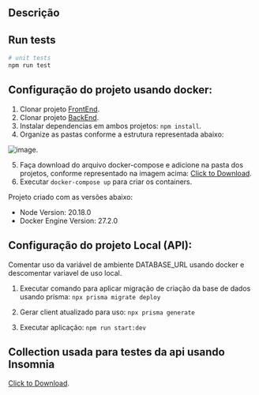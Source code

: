 ## Descrição

## Run tests

```bash
# unit tests
npm run test
```


## Configuração do projeto usando docker: 

1. Clonar projeto [FrontEnd](https://github.com/nalberthy/manage-vehicle-app).
2. Clonar projeto [BackEnd](https://github.com/nalberthy/manage-vehicle-api).
3. Instalar dependencias em ambos projetos: ```npm install```.
4. Organize as pastas conforme a estrutura representada abaixo:

![image](https://github.com/user-attachments/assets/99e3f867-1960-4bd8-9df5-87a2c160d706).

5. Faça download do arquivo docker-compose e adicione na pasta dos projetos, conforme representado na imagem acima: <a href="https://github.com/nalberthy/manage-vehicle-api/blob/master/docker/docker-compose.yml" download>Click to Download</a>.
6. Executar ```docker-compose up``` para criar os containers.

Projeto criado com as versões abaixo:
* Node Version: 20.18.0
* Docker Engine Version: 27.2.0


## Configuração do projeto Local (API):
Comentar uso da variável de ambiente DATABASE_URL usando docker e descomentar variavel de uso local.
1. Executar comando para aplicar migração de criação da base de dados usando prisma:
```npx prisma migrate deploy```

2. Gerar client atualizado para uso:
```npx prisma generate```

3. Executar aplicação:
```npm run start:dev```


## Collection usada para testes da api usando Insomnia
<a href="https://github.com/nalberthy/manage-vehicle-api/blob/master/collection/manage-vehicle-insominia.json" download>Click to Download</a>.
